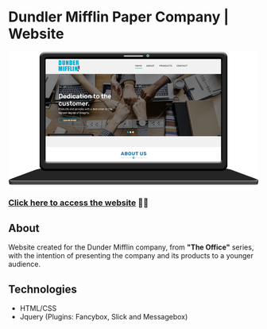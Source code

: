 # Dundler Mifflin Paper Company | Website
![Website Preview](git/home.png)

### [Click here to access the website](https://larissabenedet.github.io/dundler-mifflin) :technologist:

## About 
Website created for the Dunder Mifflin company, from **"The Office"** series, 
with the intention of presenting the company and its products to a younger audience.
## Technologies
- HTML/CSS
- Jquery (Plugins: Fancybox, Slick and Messagebox)
